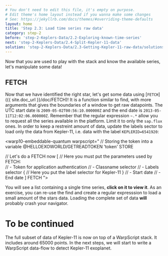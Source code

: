 ```yaml
---
# You don't need to edit this file, it's empty on purpose.
# Edit theme's home layout instead if you wanna make some changes
# See: https://jekyllrb.com/docs/themes/#overriding-theme-defaults
layout: home
title: 'Step 2.3: Load time series raw data'
category: step-2
before: 'step-2-Keplers-Data/2.2-Exploring-known-time-series'
next: 'step-2-Keplers-Data/2.4-Split-Kepler-11-data'
solution: 'step-2-Keplers-Data/2.3-Getting-Kepler-11-raw-data/solutions'
---
```


Now that you are used to play with the stack and know the available series, let's manipulate some data!

## FETCH

Now that we have identified the right star, let's get some data using [`FETCH`]({{ site.doc_url }}/doc/FETCH)! It is a function similar to find, with more arguments that gives the boundaries of a window to get raw datapoints. The UTC start date is `2009-05-02T00:56:10.000000Z` and the end date is `2013-05-11T12:02:06.000000Z`. Remember that the regular expression `~.*` allow you to request all the series available in the platform. Limit it to only the `sap.flux` ones. In order to keep a restreint amount of data, update the labels sector to load only the data from Kepler-11, i.e. data with the label `KEPLERID=6541920`:

<warp10-embeddable-quantum warpscript="
// Storing the token into a variable
@HELLOEXOWORLD/GETREADTOKEN 'token' STORE

// Let's do a FETCH now
[
    // Here you must put the parameters used by FETCH:  
    // - Token for application authentication
    // - Classname selector
    // - Labels selector
    {
        // Here you put the label selector for Kepler-11
    }
    // - Start date
    // - End date
]
FETCH
">
</warp10-embeddable-quantum>

You will see a list containing a single time series, **click on it to view it**. As an exercise, you can re-use the find and create a regular expresssion to load a small amount of the stars data. Loading the complete set of data **will** probably crash your navigator.

# To be continued

The full subset of data of Kepler-11 is now on top of a WarpScript stack. It includes around 65000 points. In the next steps, we will start to write a WarpScript data-flow to detect Kepler-11 exoplanet.
